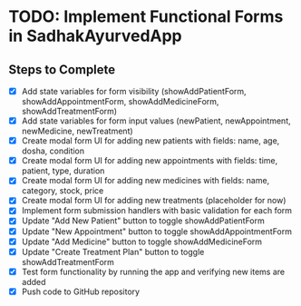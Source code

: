 # TODO: Implement Functional Forms in SadhakAyurvedApp

## Steps to Complete

- [x] Add state variables for form visibility (showAddPatientForm, showAddAppointmentForm, showAddMedicineForm, showAddTreatmentForm)
- [x] Add state variables for form input values (newPatient, newAppointment, newMedicine, newTreatment)
- [x] Create modal form UI for adding new patients with fields: name, age, dosha, condition
- [x] Create modal form UI for adding new appointments with fields: time, patient, type, duration
- [x] Create modal form UI for adding new medicines with fields: name, category, stock, price
- [x] Create modal form UI for adding new treatments (placeholder for now)
- [x] Implement form submission handlers with basic validation for each form
- [x] Update "Add New Patient" button to toggle showAddPatientForm
- [x] Update "New Appointment" button to toggle showAddAppointmentForm
- [x] Update "Add Medicine" button to toggle showAddMedicineForm
- [x] Update "Create Treatment Plan" button to toggle showAddTreatmentForm
- [x] Test form functionality by running the app and verifying new items are added
- [x] Push code to GitHub repository
